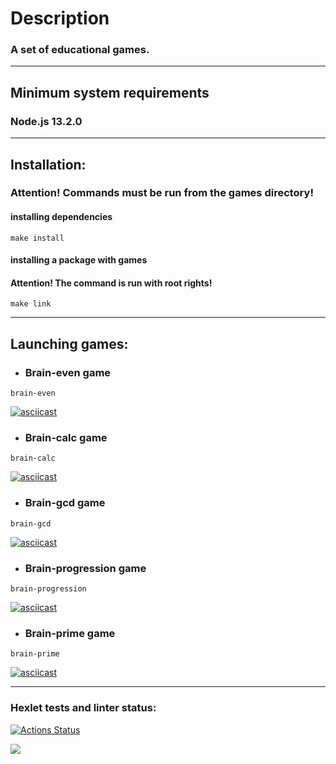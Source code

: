 # Description

### A set of educational games.

---

## Minimum system requirements

### Node.js 13.2.0

---

## Installation:

### Attention! Commands must be run from the games directory!

#### installing dependencies

```
make install
```

#### installing a package with games

#### Attention! The command is run with root rights!

```
make link
```

---

## Launching games:

- ### Brain-even game

```
brain-even
```

[![asciicast](https://asciinema.org/a/2KBZHEyGpv2vjCBOc61XiRnuf.svg)](https://asciinema.org/a/2KBZHEyGpv2vjCBOc61XiRnuf)

- ### Brain-calc game

```
brain-calc
```

[![asciicast](https://asciinema.org/a/1fVbNpzctJbzKaLX6Y2HMfRyn.svg)](https://asciinema.org/a/1fVbNpzctJbzKaLX6Y2HMfRyn)

- ### Brain-gcd game

```
brain-gcd
```

[![asciicast](https://asciinema.org/a/hpsMndQAer8iAndjMUvaUDw78.svg)](https://asciinema.org/a/hpsMndQAer8iAndjMUvaUDw78)

- ### Brain-progression game

```
brain-progression
```

[![asciicast](https://asciinema.org/a/mR9n3l9gbCglzk3FrY22q1t0c.svg)](https://asciinema.org/a/mR9n3l9gbCglzk3FrY22q1t0c)

- ### Brain-prime game

```
brain-prime
```

[![asciicast](https://asciinema.org/a/f1u96iWv0dhQW59H2aQpJr0sL.svg)](https://asciinema.org/a/f1u96iWv0dhQW59H2aQpJr0sL)

---

### Hexlet tests and linter status:

[![Actions Status](https://github.com/ToxicNN/frontend-project-44/workflows/hexlet-check/badge.svg)](https://github.com/ToxicNN/frontend-project-44/actions)

<a href="https://codeclimate.com/github/ToxicNN/frontend-project-44/maintainability"><img src="https://api.codeclimate.com/v1/badges/0ae900498ba84d470d1a/maintainability" /></a>
